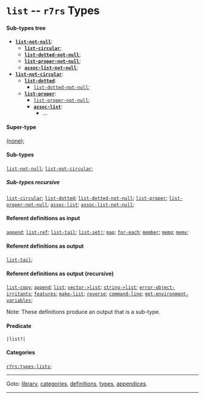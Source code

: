 

<a id='type__r7rs__list'></a>

# `list` -- `r7rs` Types


#### Sub-types tree

* **[`list-not-null`](../../r7rs/types/list-not-null.md#type__r7rs__list-not-null)**:
  * **[`list-circular`](../../r7rs/types/list-circular.md#type__r7rs__list-circular)**;
  * **[`list-dotted-not-null`](../../r7rs/types/list-dotted-not-null.md#type__r7rs__list-dotted-not-null)**;
  * **[`list-proper-not-null`](../../r7rs/types/list-proper-not-null.md#type__r7rs__list-proper-not-null)**;
  * **[`assoc-list-not-null`](../../r7rs/types/assoc-list-not-null.md#type__r7rs__assoc-list-not-null)**;
* **[`list-not-circular`](../../r7rs/types/list-not-circular.md#type__r7rs__list-not-circular)**:
  * **[`list-dotted`](../../r7rs/types/list-dotted.md#type__r7rs__list-dotted)**:
    * [`list-dotted-not-null`](../../r7rs/types/list-dotted-not-null.md#type__r7rs__list-dotted-not-null);
  * **[`list-proper`](../../r7rs/types/list-proper.md#type__r7rs__list-proper)**:
    * [`list-proper-not-null`](../../r7rs/types/list-proper-not-null.md#type__r7rs__list-proper-not-null);
    * **[`assoc-list`](../../r7rs/types/assoc-list.md#type__r7rs__assoc-list)**:
      * ...


#### Super-type

[(none)](../../r7rs/types/_index.md#toc__r7rs__types);


#### Sub-types

[`list-not-null`](../../r7rs/types/list-not-null.md#type__r7rs__list-not-null);
[`list-not-circular`](../../r7rs/types/list-not-circular.md#type__r7rs__list-not-circular);


##### Sub-types recursive

[`list-circular`](../../r7rs/types/list-circular.md#type__r7rs__list-circular);
[`list-dotted`](../../r7rs/types/list-dotted.md#type__r7rs__list-dotted);
[`list-dotted-not-null`](../../r7rs/types/list-dotted-not-null.md#type__r7rs__list-dotted-not-null);
[`list-proper`](../../r7rs/types/list-proper.md#type__r7rs__list-proper);
[`list-proper-not-null`](../../r7rs/types/list-proper-not-null.md#type__r7rs__list-proper-not-null);
[`assoc-list`](../../r7rs/types/assoc-list.md#type__r7rs__assoc-list);
[`assoc-list-not-null`](../../r7rs/types/assoc-list-not-null.md#type__r7rs__assoc-list-not-null);


#### Referent definitions as input

[`append`](../../r7rs/definitions/append.md#definition__r7rs__append);
[`list-ref`](../../r7rs/definitions/list-ref.md#definition__r7rs__list-ref);
[`list-tail`](../../r7rs/definitions/list-tail.md#definition__r7rs__list-tail);
[`list-set!`](../../r7rs/definitions/list-set_21.md#definition__r7rs__list-set_21);
[`map`](../../r7rs/definitions/map.md#definition__r7rs__map);
[`for-each`](../../r7rs/definitions/for-each.md#definition__r7rs__for-each);
[`member`](../../r7rs/definitions/member.md#definition__r7rs__member);
[`memq`](../../r7rs/definitions/memq.md#definition__r7rs__memq);
[`memv`](../../r7rs/definitions/memv.md#definition__r7rs__memv);


#### Referent definitions as output

[`list-tail`](../../r7rs/definitions/list-tail.md#definition__r7rs__list-tail);


#### Referent definitions as output (recursive)

[`list-copy`](../../r7rs/definitions/list-copy.md#definition__r7rs__list-copy);
[`append`](../../r7rs/definitions/append.md#definition__r7rs__append);
[`list`](../../r7rs/definitions/list.md#definition__r7rs__list);
[`vector->list`](../../r7rs/definitions/vector-_3e_list.md#definition__r7rs__vector-_3e_list);
[`string->list`](../../r7rs/definitions/string-_3e_list.md#definition__r7rs__string-_3e_list);
[`error-object-irritants`](../../r7rs/definitions/error-object-irritants.md#definition__r7rs__error-object-irritants);
[`features`](../../r7rs/definitions/features.md#definition__r7rs__features);
[`make-list`](../../r7rs/definitions/make-list.md#definition__r7rs__make-list);
[`reverse`](../../r7rs/definitions/reverse.md#definition__r7rs__reverse);
[`command-line`](../../r7rs/definitions/command-line.md#definition__r7rs__command-line);
[`get-environment-variables`](../../r7rs/definitions/get-environment-variables.md#definition__r7rs__get-environment-variables);

Note:  These definitions produce an output that is a sub-type.


#### Predicate

```
|list?|
```


#### Categories

[`r7rs:types-lists`](../../r7rs/categories/r7rs_3a_types-lists.md#category__r7rs__r7rs_3a_types-lists);

----

Goto: [library](../../r7rs/_index.md#library__r7rs), [categories](../../r7rs/categories/_index.md#toc__r7rs__categories), [definitions](../../r7rs/definitions/_index.md#toc__r7rs__definitions), [types](../../r7rs/types/_index.md#toc__r7rs__types), [appendices](../../r7rs/appendices/_index.md#toc__r7rs__appendices).

----

